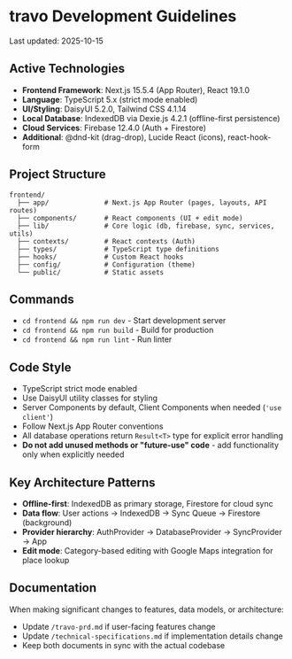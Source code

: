 # travo Development Guidelines

Last updated: 2025-10-15

## Active Technologies
- **Frontend Framework**: Next.js 15.5.4 (App Router), React 19.1.0
- **Language**: TypeScript 5.x (strict mode enabled)
- **UI/Styling**: DaisyUI 5.2.0, Tailwind CSS 4.1.14
- **Local Database**: IndexedDB via Dexie.js 4.2.1 (offline-first persistence)
- **Cloud Services**: Firebase 12.4.0 (Auth + Firestore)
- **Additional**: @dnd-kit (drag-drop), Lucide React (icons), react-hook-form

## Project Structure
```
frontend/
  ├── app/              # Next.js App Router (pages, layouts, API routes)
  ├── components/       # React components (UI + edit mode)
  ├── lib/              # Core logic (db, firebase, sync, services, utils)
  ├── contexts/         # React contexts (Auth)
  ├── types/            # TypeScript type definitions
  ├── hooks/            # Custom React hooks
  ├── config/           # Configuration (theme)
  └── public/           # Static assets
```

## Commands
- `cd frontend && npm run dev` - Start development server
- `cd frontend && npm run build` - Build for production
- `cd frontend && npm run lint` - Run linter

## Code Style
- TypeScript strict mode enabled
- Use DaisyUI utility classes for styling
- Server Components by default, Client Components when needed (`'use client'`)
- Follow Next.js App Router conventions
- All database operations return `Result<T>` type for explicit error handling
- **Do not add unused methods or "future-use" code** - add functionality only when explicitly needed

## Key Architecture Patterns
- **Offline-first**: IndexedDB as primary storage, Firestore for cloud sync
- **Data flow**: User actions → IndexedDB → Sync Queue → Firestore (background)
- **Provider hierarchy**: AuthProvider → DatabaseProvider → SyncProvider → App
- **Edit mode**: Category-based editing with Google Maps integration for place lookup

## Documentation
When making significant changes to features, data models, or architecture:
- Update `/travo-prd.md` if user-facing features change
- Update `/technical-specifications.md` if implementation details change
- Keep both documents in sync with the actual codebase

<!-- MANUAL ADDITIONS START -->
<!-- MANUAL ADDITIONS END -->
